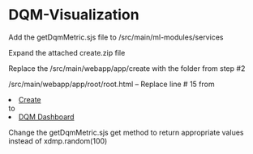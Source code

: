 # DQM-Visualization

Add the getDqmMetric.sjs file to <Project-name>/src/main/ml-modules/services

Expand the attached create.zip file

Replace the <Project-name>/src/main/webapp/app/create with the folder from step #2

<Project-name>/src/main/webapp/app/root/root.html – Replace line # 15 from <li><a href="/create">Create</a></li> to <li><a href="/create">DQM Dashboard</a></li>

Change the getDqmMetric.sjs  get method to return appropriate values instead of xdmp.random(100)
